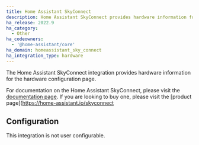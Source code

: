```yaml
---
title: Home Assistant SkyConnect
description: Home Assistant SkyConnect provides hardware information for the hardware configuration page.
ha_release: 2022.9
ha_category:
  - Other
ha_codeowners:
  - '@home-assistant/core'
ha_domain: homeassistant_sky_connect
ha_integration_type: hardware
---
```


The Home Assistant SkyConnect integration provides hardware information for the hardware configuration page.

For documentation on the Home Assistant SkyConnect, please visit the [documentation page](https://skyconnect.home-assistant.io/documentation/).
If you are looking to buy one, please visit the [product page](https://home-assistant.io/skyconnect

## Configuration

This integration is not user configurable.

